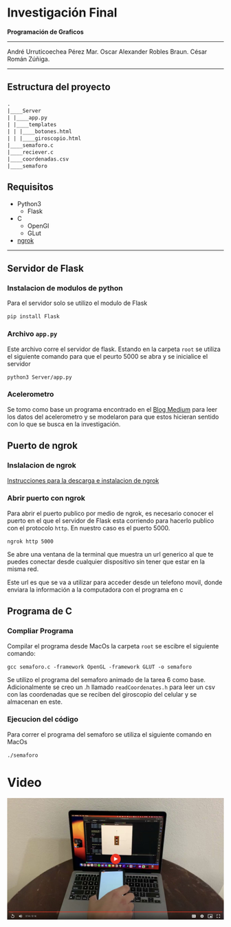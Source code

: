 # Investigación Final
**Programación de Graficos**
<hr>

André Urruticoechea Pérez Mar.
Oscar Alexander Robles Braun.
César Román Zúñiga.

<hr>

## Estructura del proyecto

```
.
|____Server
| |____app.py
| |____templates
| | |____botones.html
| | |____giroscopio.html
|____semaforo.c
|____reciever.c
|____coordenadas.csv
|____semaforo

```

## Requisitos
- Python3
  - Flask
- C
  - OpenGl
  - GLut
- [ngrok](https://ngrok.com/)

<hr>

## Servidor de Flask

### Instalacion de modulos de python
Para el servidor solo se utilizo el modulo de Flask
```
pip install Flask
```

### Archivo `app.py`
Este archivo corre el servidor de flask. 
Estando en la carpeta `root` se utiliza el siguiente comando para que el peurto 5000 se abra y se inicialice el servidor

```
python3 Server/app.py
```

### Acelerometro
Se tomo como base un programa encontrado en el [Blog Medium](https://kongmunist.medium.com/accessing-the-iphone-accelerometer-with-javascript-in-ios-14-and-13-e146d18bb175) para leer los datos del acelerometro y se modelaron para que estos hicieran sentido con lo que se busca en la investigación.

## Puerto de ngrok

### Inslalacion de ngrok

[Instrucciones para la descarga e instalacion de ngrok](https://ngrok.com/download)


### Abrir puerto con ngrok

Para abrir el puerto publico por medio de ngrok, es necesario conocer el puerto en el que el servidor de Flask esta corriendo para hacerlo publico con el protocolo `http`. En nuestro caso es el puerto 5000.

```
ngrok http 5000
```

Se abre una ventana de la terminal que muestra un url generico al que te puedes conectar desde cualquier dispositivo sin tener que estar en la misma red.

Este url es que se va a utilizar para acceder desde un telefono movil, donde enviara la información a la computadora con el programa en c

## Programa de C

### Compliar Programa

Compilar el programa desde MacOs la carpeta `root` se escibre el siguiente comando:

```
gcc semaforo.c -framework OpenGL -framework GLUT -o semaforo
```

Se utilizo el programa del semaforo animado de la tarea 6 como base. Adicionalmente se creo un .h llamado `readCoordenates.h` para leer un csv con las coordenadas que se reciben del giroscopio del celular y se almacenan en este.

### Ejecucion del código

Para correr el programa del semaforo se utiliza el siguiente comando en MacOs

```
./semaforo
```


# Video
[![](portada.jpeg)](https://drive.google.com/file/d/1A0kIn6vO2xwz-ORM2Vl05FGEOXdexnRF/view?usp=share_link)